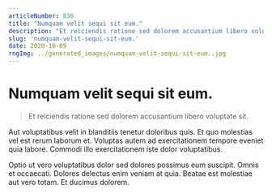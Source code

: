 ```yaml
---
articleNumber: 836
title: "Numquam velit sequi sit eum."
description: "Et reiciendis ratione sed dolorem accusantium libero voluptate sit."
slug: 'numquam-velit-sequi-sit-eum.'
date: 2020-10-09
rngImg: ../generated_images/numquam-velit-sequi-sit-eum..jpg
---
```


# Numquam velit sequi sit eum.

> Et reiciendis ratione sed dolorem accusantium libero voluptate sit.

Aut voluptatibus velit in blanditiis tenetur doloribus quis. Et quo molestias vel est rerum laborum et. Voluptas autem ad exercitationem tempore eveniet quia labore. Commodi illo exercitationem iste dolor voluptatibus.
 Optio ut vero voluptatibus dolor sed dolores possimus eum suscipit. Omnis et occaecati. Dolores delectus enim veniam at quia. Beatae est molestiae aut vero totam. Et ducimus dolorem.
